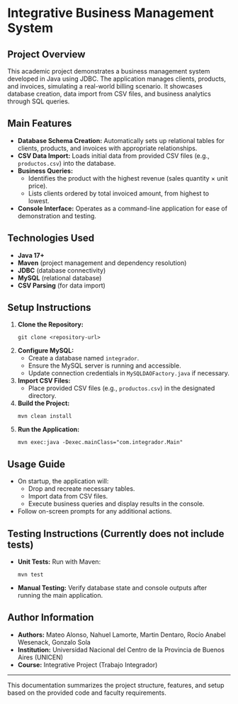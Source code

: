 # Integrative Business Management System

## Project Overview
This academic project demonstrates a business management system developed in Java using JDBC. The application manages clients, products, and invoices, simulating a real-world billing scenario. It showcases database creation, data import from CSV files, and business analytics through SQL queries.

## Main Features
- **Database Schema Creation:** Automatically sets up relational tables for clients, products, and invoices with appropriate relationships.
- **CSV Data Import:** Loads initial data from provided CSV files (e.g., `productos.csv`) into the database.
- **Business Queries:**
  - Identifies the product with the highest revenue (sales quantity × unit price).
  - Lists clients ordered by total invoiced amount, from highest to lowest.
- **Console Interface:** Operates as a command-line application for ease of demonstration and testing.

## Technologies Used
- **Java 17+**
- **Maven** (project management and dependency resolution)
- **JDBC** (database connectivity)
- **MySQL** (relational database)
- **CSV Parsing** (for data import)

## Setup Instructions
1. **Clone the Repository:**
   ```
   git clone <repository-url>
   ```
2. **Configure MySQL:**
   - Create a database named `integrador`.
   - Ensure the MySQL server is running and accessible.
   - Update connection credentials in `MySQLDAOFactory.java` if necessary.
3. **Import CSV Files:**
   - Place provided CSV files (e.g., `productos.csv`) in the designated directory.
4. **Build the Project:**
   ```
   mvn clean install
   ```
5. **Run the Application:**
   ```
   mvn exec:java -Dexec.mainClass="com.integrador.Main"
   ```

## Usage Guide
- On startup, the application will:
  - Drop and recreate necessary tables.
  - Import data from CSV files.
  - Execute business queries and display results in the console.
- Follow on-screen prompts for any additional actions.

## Testing Instructions (Currently does not include tests)
- **Unit Tests:** Run with Maven:
  ```
  mvn test
  ```
- **Manual Testing:** Verify database state and console outputs after running the main application.

## Author Information
- **Authors:** Mateo Alonso, Nahuel Lamorte, Martin Dentaro, Rocío Anabel Wesenack, Gonzalo Sola
- **Institution:** Universidad Nacional del Centro de la Provincia de Buenos Aires (UNICEN)
- **Course:** Integrative Project (Trabajo Integrador)

---

This documentation summarizes the project structure, features, and setup based on the provided code and faculty requirements.

